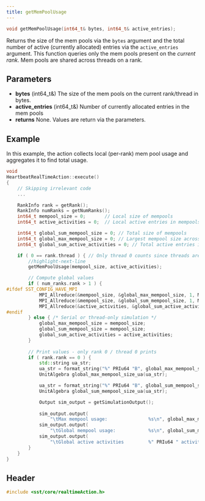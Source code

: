 ```yaml
---
title: getMemPoolUsage
---
```


```cpp
void getMemPoolUsage(int64_t& bytes, int64_t& active_entries);
```

Returns the size of the mem pools via the `bytes` argument and the total number of active (currently allocated) entries via the `active_entries` argument. This function queries only the mem pools present on the *current rank*. Mem pools are shared across threads on a rank.

## Parameters
* **bytes** (int64_t&) The size of the mem pools on the current rank/thread in bytes.
* **active_entries** (int64_t&) Number of currently allocated entries in the mem pools
* **returns** None. Values are return via the parameters.


## Example
In this example, the action collects local (per-rank) mem pool usage and aggregates it to find total usage.
```cpp
void
HeartbeatRealTimeAction::execute()
{
    // Skipping irrelevant code
    ...

    RankInfo rank = getRank();
    RankInfo numRanks = getNumRanks();
    int64_t mempool_size = 0;       // Local size of mempools
    int64_t active_activities = 0;  // Local active entries in mempools

    int64_t global_sum_mempool_size = 0; // Total size of mempools
    int64_t global_max_mempool_size = 0; // Largest mempool size across all ranks
    int64_t global_sum_active_activities = 0; // Total active entries in all mempools

    if ( 0 == rank.thread ) { // Only thread 0 counts since threads are shared
        //highlight-next-line
        getMemPoolUsage(mempool_size, active_activities);

        // Compute global values
        if ( num_ranks.rank > 1 ) {
#ifdef SST_CONFIG_HAVE_MPI
            MPI_Allreduce(&mempool_size, &global_max_mempool_size, 1, MPI_INT64_T, MPI_MAX, MPI_COMM_WORLD);
            MPI_Allreduce(&mempool_size, &global_sum_mempool_size, 1, MPI_INT64_T, MPI_SUM, MPI_COMM_WORLD);
            MPI_Allreduce(&active_activities, &global_sum_active_activities, 1, MPI_INT64_T, MPI_SUM, MPI_COMM_WORLD);
#endif
        } else { /* Serial or thread-only simulation */
            global_max_mempool_size = mempool_size;
            global_sum_mempool_size = mempool_size;
            global_sum_active_activities = active_activities;
        }
        
        // Print values - only rank 0 / thread 0 prints
        if ( rank.rank == 0 ) {
            std::string ua_str;
            ua_str = format_string("%" PRIu64 "B", global_max_mempool_size);
            UnitAlgebra global_max_mempool_size_ua(ua_str);

            ua_str = format_string("%" PRIu64 "B", global_sum_mempool_size);
            UnitAlgebra global_sum_mempool_size_ua(ua_str);

            Output sim_output = getSimulationOutput();
            
            sim_output.output(
                "\tMax mempool usage:               %s\n", global_max_mempool_size_ua.toStringBestSI().c_str());
            sim_output.output(
                "\tGlobal mempool usage:            %s\n", global_sum_mempool_size_ua.toStringBestSI().c_str());
            sim_output.output(
                "\tGlobal active activities         %" PRIu64 " activities\n", global_sum_active_activities);
        }
    }
}
```

## Header
```cpp
#include <sst/core/realtimeAction.h>
```
